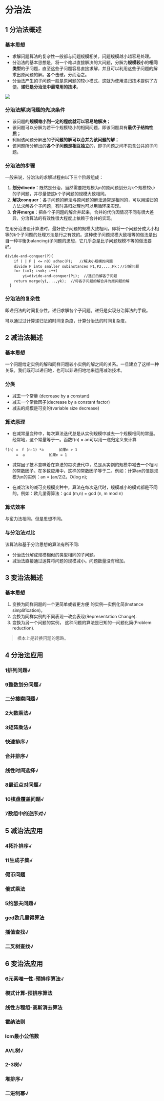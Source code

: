 # 分治法

## 1 分治法概述
### 基本思想

* 求解问题算法的复杂性一般都与问题规模相关，问题规模越小越容易处理。
* 分治法的基本思想是，将一个难以直接解决的大问题，分解为**规模较小**的**相同类型**的子问题，直至这些子问题容易直接求解，并且可以利用这些子问题的解求出原问题的解。各个击破，分而治之。
* 分治法产生的子问题一般是原问题的较小模式，这就为使用递归技术提供了方便。**递归是分治法中最常用的技术**。

![](image/分治法原理.png)


### 分治法解决问题的先决条件
* 该问题的**规模缩小到一定的程度就可以容易地解决**；
* 该问题可以分解为若干个规模较小的相同问题，即该问题具有**最优子结构性质；**
* 利用该问题分解出的**子问题的解可以合并为该问题的解**；
* 该问题所分解出的**各个子问题是相互独立**的，即子问题之间不包含公共的子问题。

### 分治法的步骤
一般来说，分治法的求解过程由以下三个阶段组成：
1. **划分divede**：既然是分治，当然需要把规模为n的原问题划分为k个规模较小的子问题，并尽量使这k个子问题的规模大致相同。
2. **解决conquer**：各子问题的解法与原问题的解法通常是相同的，可以用递归的方法求解各个子问题，有时递归处理也可以用循环来实现。
3. **合并merge**：把各个子问题的解合并起来，合并的代价因情况不同有很大差异，分治算法的有效性很大程度上依赖于合并的实现。

在用分治法设计算法时，最好使子问题的规模大致相同。即将一个问题分成大小相等的k个子问题的处理方法是行之有效的。这种使子问题规模大致相等的做法是出自一种平衡(balancing)子问题的思想，它几乎总是比子问题规模不等的做法要好。

```
divide-and-conquer(P){
    if ( | P | <= n0) adhoc(P);   //解决小规模的问题
    divide P into smaller subinstances P1,P2,...,Pk；//分解问题
    for (i=1; i<=k; i++)
        yi=divide-and-conquer(Pi);  //递归的解各子问题
    return merge(y1,...,yk);  //将各子问题的解合并为原问题的解
  }

```
### 分治法的复杂性

即递归法的时间复杂性。递归求解各个子问题。递归是实现分治算法的手段。

可以通过过计算递归法的时间复杂度，计算分治法的时间复杂度。

## 2 减治法概述

### 基本思想

一个问题给定实例的解和同样问题较小实例的解之间的关系。一旦建立了这样一种关系，我们既可以递归地，也可以非递归地地来运用减治技术。

### 分类

* 减去一个常量 (decrease by a constant)
* 减去一个常数因子(decrease by a constant factor)
* 减去的规模是可变的(variable size decrease)

### 算法原理
* 在减常量变种中，每次算法迭代总是从实例规模中减去一个规模相同的常量。经常地，这个常量等于一。函数f(n) = an可以用一递归定义来计算
```
f(n) =　f (n-1) *a		如果n > 1
	 =	a			如果n = 1
```


* 减常因子技术意味着在算法的每次迭代中，总是从实例的规模中减去一个相同的常数因子。在多数应用中，这样的常数因子等于二。例如：计算an的值是规模为n的实例：an = (an/2)2。O(log n);

* 在减治法的减可变规模变种中，算法在每次迭代时，规模减小的模式都是不同的。例如：欧几里得算法：gcd (m,n) = gcd (n, m mod n) 

### 算法效率

与蛮力法相同。但是思想不同。


### 与分治法对比

该算法和基于分治思想的算法有所不同:
* 分治法分解成规模相似的类型相同的子问题。
* 减治法直接通过运算将问题的规模减小。问题数量没有增加。


## 3 变治法概述

### 基本思想

1. 变换为同样问题的一个更简单或者更方便 的实例—实例化简(Instance simplification)。
2. 变换为同样实例的不同表现—改变表现(Representation Change).
3. 变换为另一个问题的实例， 这种问题的算法是已知的—问题化简(Problem reduction).

> 根本上是转换问题的思路。

## 4 分治法应用

### 1排列问题√
### 9整数划分问题√
### 二分搜索问题√
### 2大数乘法√
### 3矩阵乘法√
### 快速排序√
### 合并排序√
### 线性时间选择√
### 8最近点对问题√
### 10棋盘覆盖问题√
### 7数组中的逆序对√

## 5 减治法应用

### 4拓扑排序√
### 11生成子集√
### 假币问题
### 俄式乘法
### 5约瑟夫问题√
### gcd欧几里得算法
### 插值查找√
### 二叉树查找√

## 6 变治法应用

### 6元素唯一性-预排序算法√
### 模式计算-预排序算法
### 线性方程组-高斯消去算法
### 霍纳法则
### lcm最小公倍数
### AVL树√
### 2-3树√
### 堆排序√
### 二进制幂√







